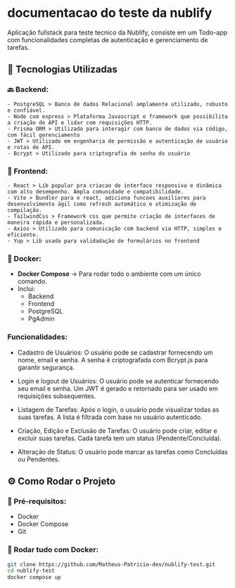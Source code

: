 # documentacao do teste da nublify


Aplicação fullstack para teste tecnico da Nublify, consiste em um Todo-app com funcionalidades completas de autenticação e gerenciamento de tarefas.


## 🚀 Tecnologias Utilizadas

### 🔙 Backend:
    - PostgreSQL > Banco de dados Relacional amplamente utilizado, robusto e confiável.
    - Node com express > Plataforma Javascript e framework que possibilita a criação de API e lidar com requisições HTTP.
    - Prisma ORM > Utilizado para interagir com banco de dados via código, com fácil gerenciamento
    - JWT > Utilizado em engenharia de permissão e autenticação de usuário e rotas de API.
    - Bcrypt > Utilizado para criptografia de senha do usuário

### 🎨 Frontend:
    - React > Lib popular pra criacao de interface responsiva e dinâmica com alto desempenho. Ampla comunidade e compatibilidade.
    - Vite > Bundler para o react, adiciona funcoes auxiliares para desenvolvimento ágil como refresh automático e otimização de compilação.
    - TailwindCss > Framework css que permite criação de interfaces de maneira rápida e personalizada.
    - Axios > Utilizado para comunicação com backend via HTTP, simples e eficiente.
    - Yup > Lib usada para validadação de formulários no frontend


### 🐳 Docker:
- **Docker Compose** → Para rodar todo o ambiente com um único comando.
- Inclui:
  - Backend
  - Frontend
  - PostgreSQL
  - PgAdmin


### Funcionalidades:
- Cadastro de Usuários: O usuário pode se cadastrar fornecendo um nome, email e senha. A senha é criptografada com Bcrypt.js para garantir segurança.

- Login e logout de Usuários: O usuário pode se autenticar fornecendo seu email e senha. Um JWT é gerado e retornado para ser usado em requisições subsequentes.

- Listagem de Tarefas: Após o login, o usuário pode visualizar todas as suas tarefas. A lista é filtrada com base no usuário autenticado.

- Criação, Edição e Exclusão de Tarefas: O usuário pode criar, editar e excluir suas tarefas. Cada tarefa tem um status (Pendente/Concluída).

- Alteração de Status: O usuário pode marcar as tarefas como Concluídas ou Pendentes.

## ⚙️ Como Rodar o Projeto

### 📁 Pré-requisitos:
- Docker
- Docker Compose
- Git

### 🐳 Rodar tudo com Docker:
```bash
git clone https://github.com/Matheus-Patricio-dev/nublify-test.git
cd nublify-test
docker compose up